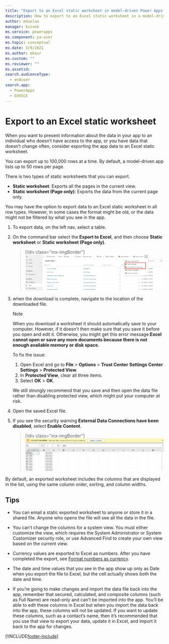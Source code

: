 ```yaml
---
title: "Export to an Excel static worksheet in model-driven Power Apps | MicrosoftDocs"
description: How to export to an Excel static worksheet in a model-driven Power Apps
author: mduelae
manager: kvivek
ms.service: powerapps
ms.component: pa-user
ms.topic: conceptual
ms.date: 3/9/2021
ms.author: mkaur
ms.custom: ""
ms.reviewer: ""
ms.assetid: 
search.audienceType: 
  - enduser
search.app: 
  - PowerApps
  - D365CE
---
```

# Export to an Excel static worksheet

When you want to present information about the data in your app to an individual who doesn’t have access to the app, or you have data that doesn’t change often, consider exporting the app data to an Excel static worksheet.

You can export up to 100,000 rows at a time. By default, a model-driven app lists up to 50 rows per page. 

There is two types of static worksheets that you can export. 

- **Static worksheet**: Exports all the pages in the current view.
- **Static worksheet (Page only)**: Exports the data from the current page only.
  
You may have the option to export data to an Excel static worksheet in all row types. However, in some cases the format might be old, or the data might not be filtered by what you see in the app.  
  
1. To export data, on the left nav, select a table.
2. On the command bar select the **Export to Excel**, and then choose **Static worksheet** or **Static worksheet (Page only)**.  

   > [!div class="mx-imgBorder"] 
   > ![Export to Excel static worksheet](media/export-excel-static.png "Export to Excel static worksheet")
  
3. when the download is complete, navigate to the location of the downloaded file.
  
   > [!NOTE]
   > When you download a worksheet it should automatically save to your computer. However, if it doesn't then make sure that you save it before you open and edit it. Otherwise, you might get this error message:**Excel cannot open or save any more documents because there is not enough available memory or disk space.**  
   > 
   > To fix the issue:  
   > 
   >    1. Open Excel and go to **File** > **Options** > **Trust Center** **Settings Center Settings** > **Protected View**.  
   >    2. In **Protected View**, clear all three items.  
   >    3. Select **OK** > **OK**.  
   >     
   >    We still strongly recommend that you save and then open the data file rather than disabling protected view, which might put your computer at risk.  
  
5. Open the saved Excel file.
  
6. If you see the security warning **External Data Connections have been disabled**, select **Enable Content**.  

   > [!div class="mx-imgBorder"] 
   > ![Enable content](media/enable-content.png "Enable content") 

By default, an exported worksheet includes the columns that are displayed in the list, using the same column order, sorting, and column widths.  
  
  
## Tips  
  
- You can email a static exported worksheet to anyone or store it in a shared file. Anyone who opens the file will see all the data in the file.
  
- You can’t change the columns for a system view. You must either customize the view, which requires the System Administrator or System Customizer security role, or use Advanced Find to create your own view based on the current view.  
    
- Currency values are exported to Excel as numbers. After you have completed the export, see [Format numbers as currency](https://support.microsoft.com/office/format-numbers-as-currency-0a03bb38-1a07-458d-9e30-2b54366bc7a4?ui=en-US&rs=en-US&ad=US).
  
- The date and time values that you see in the app show up only as Date when you export the file to Excel, but the cell actually shows both the date and time.  
  
- If you’re going to make changes and import the data file back into the app, remember that secured, calculated, and composite columns (such as Full Name) are read-only and can’t be imported into the app. You’ll be able to edit these columns in Excel but when you import the data back into the app, these columns will not be updated. If you want to update these columns, such as a contact’s name, then it’s recommended that you use that view to export your data, update it in Excel, and import it back to the app for changes.  
  



[!INCLUDE[footer-include](../includes/footer-banner.md)]
